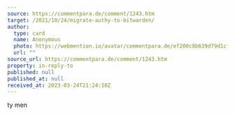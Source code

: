 ```yaml
---
source: https://commentpara.de/comment/1243.htm
target: /2021/10/24/migrate-authy-to-bitwarden/
author:
  type: card
  name: Anonymous
  photo: https://webmention.io/avatar/commentpara.de/ef200c8b639d79d1cfbc0abf0e25f42dcbc585b4398003dd90f5a56c9d56e3bf.svg
  url: ""
source_url: https://commentpara.de/comment/1243.htm
property: in-reply-to
published: null
published_at: null
received_at: 2023-03-24T21:24:10Z
---
```


ty men